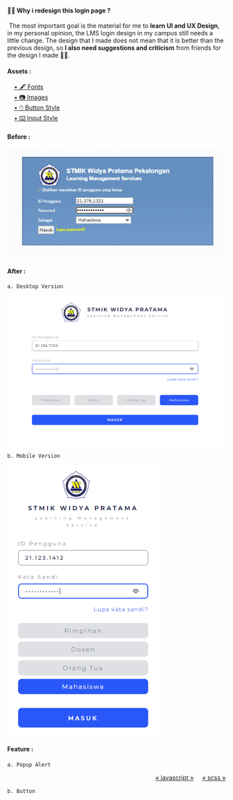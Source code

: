 <h4>💁‍♂️ Why i redesign this login page ?</h4>

<p>
    &nbsp;The most important goal is the material for me to <b>learn UI and UX Design</b>, in my personal opinion, the LMS login design in my campus still needs a little change. The design that I made does not mean that it is better than the previous design, so <b>I also need suggestions and criticism</b> from friends for the design I made 🙇‍♂️.
</p>

<h4>Assets :</h4>
&nbsp;&nbsp;&nbsp; <a href="./app/fonts">• 🖋️ Fonts</a> <br>
&nbsp;&nbsp;&nbsp; <a href="./app/images">• 📷 Images</a> <br>
&nbsp;&nbsp;&nbsp; <a href="./public/scss/component/_button_style.scss">• 🖱️ Button Style</a> <br>
&nbsp;&nbsp;&nbsp; <a href="./public/scss/component/_input_style.scss">• ⌨️  Input Style</a> <br>

<h4>Before :</h4>

<img src="app/images/ss-before.png"></img>

<h4>After :</h4>

    a. Desktop Version

<img src="./app/images/ss-after-desktop.png"></img>

    b. Mobile Version

<img src="./app/images/ss-after-mobile.png"></img>

<h4>Feature :</h4>

    a. Popup Alert

<p align="end">
    <a href="./public/js/class/Alert.js">« javascript »</a> 
    &nbsp;&nbsp;&nbsp;
    <a href="./public/scss/component/_popup_alert.scss">« scss »</a>
</p>

    b. Button
